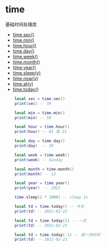 # time

基础时间处理库

- [time.sec()]()
- [time.min()]()
- [time.hour()]()
- [time.day()]()
- [time.week()]()
- [time.month()]()
- [time.year()]()
- [time.sleep(v)]()
- [time.now(v)]()
- [time.at(v)]()
- [time.today()]()

```lua
    local sec = time.sec()
    print(sec) -- 59

    local min = time.min()
    print(min) -- 58

    local hour = time.hour()
    print(hour) -- 01 或 13

    local day = time.day()
    print(day)  -- 30

    local week = time.week()
    print(week) -- Sunday

    local month = time.month()
    print(month) -- 12

    local year = time.year()
    print(year)  -- 2022

    time.sleep(1 * 1000) -- sleep 1s

    local td = time.today() -- 今天
    print(td) -- 2022-02-22

    local td = time.today(1) -- 一天
    print(td) -- 2022-02-23

    local td = time.today(-1) -- 前一天时间
    print(td) -- 2022-02-21
```
